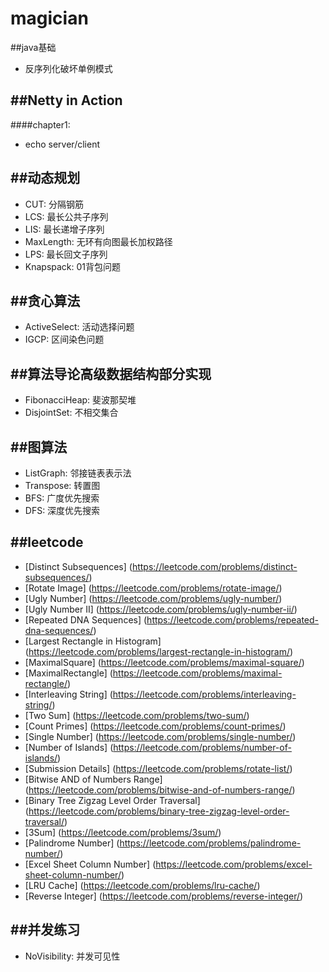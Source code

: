 # magician

##java基础
*   反序列化破坏单例模式

##Netty in Action
---
####chapter1:
*   echo server/client

##动态规划
---
*   CUT: 分隔钢筋
*   LCS: 最长公共子序列
*   LIS: 最长递增子序列
*   MaxLength: 无环有向图最长加权路径
*   LPS: 最长回文子序列
*   Knapspack: 01背包问题

##贪心算法
---
*   ActiveSelect: 活动选择问题
*   IGCP: 区间染色问题

##算法导论高级数据结构部分实现
---
*   FibonacciHeap: 斐波那契堆
*   DisjointSet: 不相交集合

##图算法
---
*   ListGraph: 邻接链表表示法
*   Transpose: 转置图
*   BFS: 广度优先搜索
*   DFS: 深度优先搜索

##leetcode
---
*   [Distinct Subsequences] (https://leetcode.com/problems/distinct-subsequences/)
*   [Rotate Image] (https://leetcode.com/problems/rotate-image/)
*   [Ugly Number] (https://leetcode.com/problems/ugly-number/)
*   [Ugly Number II] (https://leetcode.com/problems/ugly-number-ii/)
*   [Repeated DNA Sequences] (https://leetcode.com/problems/repeated-dna-sequences/)
*   [Largest Rectangle in Histogram] (https://leetcode.com/problems/largest-rectangle-in-histogram/)
*   [MaximalSquare] (https://leetcode.com/problems/maximal-square/)
*   [MaximalRectangle] (https://leetcode.com/problems/maximal-rectangle/)
*   [Interleaving String] (https://leetcode.com/problems/interleaving-string/)
*   [Two Sum] (https://leetcode.com/problems/two-sum/)
*   [Count Primes] (https://leetcode.com/problems/count-primes/)
*   [Single Number] (https://leetcode.com/problems/single-number/)
*   [Number of Islands] (https://leetcode.com/problems/number-of-islands/)
*   [Submission Details] (https://leetcode.com/problems/rotate-list/)
*   [Bitwise AND of Numbers Range] (https://leetcode.com/problems/bitwise-and-of-numbers-range/)
*   [Binary Tree Zigzag Level Order Traversal] (https://leetcode.com/problems/binary-tree-zigzag-level-order-traversal/)
*   [3Sum] (https://leetcode.com/problems/3sum/)
*   [Palindrome Number] (https://leetcode.com/problems/palindrome-number/)
*   [Excel Sheet Column Number] (https://leetcode.com/problems/excel-sheet-column-number/)
*   [LRU Cache] (https://leetcode.com/problems/lru-cache/)
*   [Reverse Integer] (https://leetcode.com/problems/reverse-integer/)

##并发练习
---
*   NoVisibility: 并发可见性